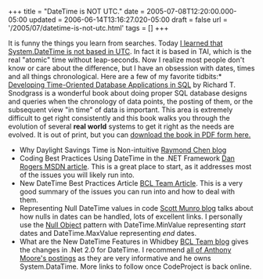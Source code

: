 +++
title = "DateTime is NOT UTC."
date = 2005-07-08T12:20:00.000-05:00
updated = 2006-06-14T13:16:27.020-05:00
draft = false
url = '/2005/07/datetime-is-not-utc.html'
tags = []
+++

It is funny the things you learn from searches. Today [I learned that System.DateTime is not based in UTC](http://www.angrycoder.com/article.aspx?cid=5&y=2004&amp;m=5&d=13). In fact it is based in TAI, which is the real "atomic" time without leap-seconds. Now I realize most people don't know or care about the difference, but I have an obsession with dates, times and all things chronological. Here are a few of my favorite tidbits:*   [Developing Time-Oriented Database Applications in SQL](http://www.amazon.com/exec/obidos/ASIN/1558604367/marcsmusing0a-20) by Richard T. Snodgrass is a wonderful book about doing proper SQL database designs and queries when the chronology of data points, the posting of them, or the subsequent view "in time" of data is important. This area is extremely difficult to get right consistently and this book walks you through the evolution of several **real world** systems to get it right as the needs are evolved. It is out of print, but you can [download the book in PDF form here.](http://www.cs.arizona.edu/people/rts/)
*   Why Daylight Savings Time is Non-intuitive [Raymond Chen blog](http://weblogs.asp.net/oldnewthing/archive/2003/10/24/55413.aspx)
*   Coding Best Practices Using DateTime in the .NET Framework [Dan Rogers MSDN article](http://msdn.microsoft.com/library/default.asp?url=/library/en-us/dndotnet/html/datetimecode.asp). This is a great place to start, as it addresses most of the issues you will likely run into.
*   New DateTime Best Practices Article [BCL Team Article](http://www.gotdotnet.com/team/clr/bcl/TechArticles/techarticles/datetimeguidelines.doc). This is a very good summary of the issues you can run into and how to deal with them.
*   Representing Null DateTime values in code [Scott Munro blog](http://dotnetjunkies.com/WebLog/scottmunro/archive/2004/03/15/9153.aspx) talks about how nulls in dates can be handled, lots of excellent links. I personally use the [Null Object](http://www.refactoring.com/catalog/introduceNullObject.html) pattern with DateTime.MinValue representing _start_ dates and DateTime.MaxValue representing _end_ dates.
*   What are the New DateTime Features in Whidbey [BCL Team blog](http://blogs.msdn.com/bclteam/archive/2005/03/15/396440.aspx) gives the changes in .Net 2.0 for DateTime. I recommend [all of Anthony Moore's postings](http://blogs.msdn.com/search.aspx?q=Anthony+Moore&p=1) as they are very informative and he owns System.DataTime.
More links to follow once CodeProject is back online.
